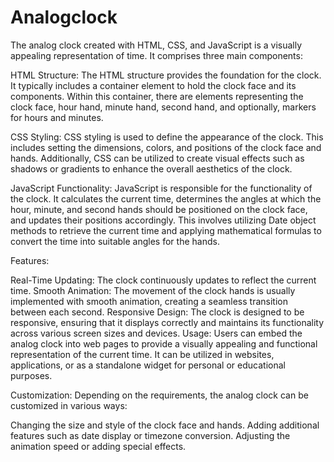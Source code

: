 # Analogclock
The analog clock created with HTML, CSS, and JavaScript is a visually appealing representation of time. 
It comprises three main components:

HTML Structure:
The HTML structure provides the foundation for the clock. It typically includes a container element to hold the clock face and its components. Within this container, there are elements representing the clock face, hour hand, minute hand, second hand, and optionally, markers for hours and minutes.

CSS Styling:
CSS styling is used to define the appearance of the clock. This includes setting the dimensions, colors, and positions of the clock face and hands. Additionally, CSS can be utilized to create visual effects such as shadows or gradients to enhance the overall aesthetics of the clock.

JavaScript Functionality:
JavaScript is responsible for the functionality of the clock. It calculates the current time, determines the angles at which the hour, minute, and second hands should be positioned on the clock face, and updates their positions accordingly. This involves utilizing Date object methods to retrieve the current time and applying mathematical formulas to convert the time into suitable angles for the hands.

Features:

Real-Time Updating: The clock continuously updates to reflect the current time.
Smooth Animation: The movement of the clock hands is usually implemented with smooth animation, creating a seamless transition between each second.
Responsive Design: The clock is designed to be responsive, ensuring that it displays correctly and maintains its functionality across various screen sizes and devices.
Usage:
Users can embed the analog clock into web pages to provide a visually appealing and functional representation of the current time. It can be utilized in websites, applications, or as a standalone widget for personal or educational purposes.

Customization:
Depending on the requirements, the analog clock can be customized in various ways:

Changing the size and style of the clock face and hands.
Adding additional features such as date display or timezone conversion.
Adjusting the animation speed or adding special effects.
